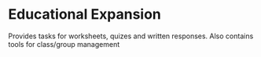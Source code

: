 Educational Expansion
============

Provides tasks for worksheets, quizes and written responses. Also contains tools for class/group management

